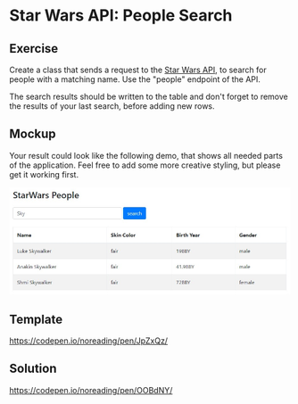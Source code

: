 # Star Wars API: People Search

## Exercise

Create a class that sends a request to the [Star Wars API](https://swapi.co/), to search for people with a matching name.   Use the "people" endpoint of the API.

The search results should be written to the table and don't forget to remove the results of your last search, before adding new rows.

## Mockup

Your result could look like the following demo, that shows all needed parts of the application. Feel free to add some more creative styling, but please get it working first.

![Demo Result](./star-wars-people-api-demo.jpg)

## Template

https://codepen.io/noreading/pen/JpZxQz/

## Solution

https://codepen.io/noreading/pen/OOBdNY/